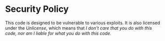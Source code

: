 # Security Policy

This code is designed to be vulnerable to various exploits. It is also licensed
under the _Unlicense_, which means that _I don't care that you do with this_
_code, nor am I liable for what you do with this code._
